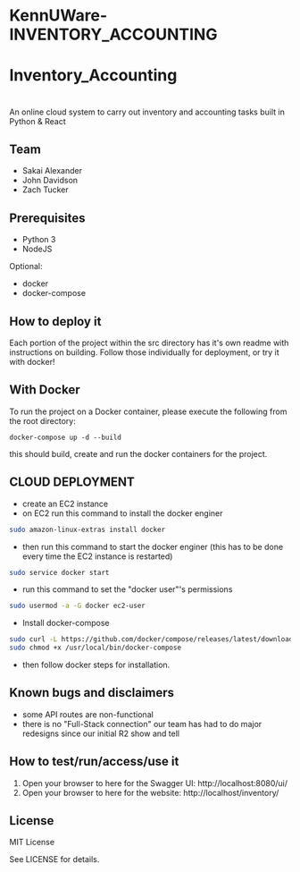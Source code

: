# KennUWare-INVENTORY_ACCOUNTING
# Inventory_Accounting
# 

An online cloud system to carry out inventory and accounting tasks built in Python & React
  
## Team

- Sakai Alexander
- John Davidson
- Zach Tucker

## Prerequisites

- Python 3
- NodeJS 

Optional:
- docker
- docker-compose

## How to deploy it 

Each portion of the project within the src directory has it's own readme with instructions on building. Follow those individually for deployment, or try it with docker!


## With Docker
To run the project on a Docker container, please execute the following from the root directory:

    docker-compose up -d --build

this should build, create and run the docker containers for the project.

## CLOUD DEPLOYMENT
- create an EC2 instance
- on EC2 run this command to install the docker enginer
```bash
sudo amazon-linux-extras install docker
```
- then run this command to start the docker enginer (this has to be done every time the EC2 instance is restarted)
```bash
sudo service docker start
```
- run this command to set the "docker user"'s permissions
```bash
sudo usermod -a -G docker ec2-user
```
- Install docker-compose
```bash
sudo curl -L https://github.com/docker/compose/releases/latest/download/docker-compose-$(uname -s)-$(uname -m) -o /usr/local/bin/docker-compose
sudo chmod +x /usr/local/bin/docker-compose
```
- then follow docker steps for installation.
## Known bugs and disclaimers
- some API routes are non-functional
- there is no "Full-Stack connection" our team has had to do major redesigns since our initial R2 show and tell


## How to test/run/access/use it

1. Open your browser to here for the Swagger UI:
    http://localhost:8080/ui/
2. Open your browser to here for the website:
    http://localhost/inventory/

## License

MIT License

See LICENSE for details.
